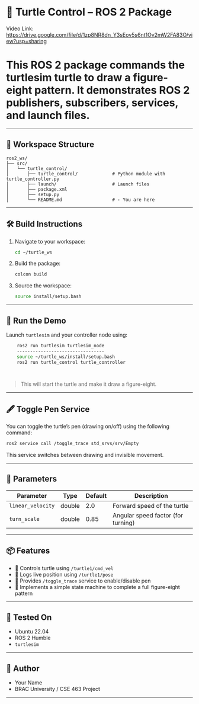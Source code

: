 # 🐢 Turtle Control – ROS 2 Package
Video Link:  https://drive.google.com/file/d/1zp8NR8dn_Y3sEov5s6nt1Ov2mW2FA83O/view?usp=sharing


# This ROS 2 package commands the turtlesim turtle to draw a **figure-eight** pattern. It demonstrates ROS 2 publishers, subscribers, services, and launch files.

---

## 📁 Workspace Structure

```
ros2_ws/
├── src/
│   └── turtle_control/
│       ├── turtle_control/             # Python module with turtle_controller.py
│       ├── launch/                     # Launch files
│       ├── package.xml
│       ├── setup.py
│       └── README.md                   # ← You are here
```

---

## 🛠️ Build Instructions

1. Navigate to your workspace:
   ```bash
   cd ~/turtle_ws
   ```

2. Build the package:
   ```bash
   colcon build 
   ```

3. Source the workspace:
   ```bash
   source install/setup.bash
   ```

---

## 🚀 Run the Demo

Launch `turtlesim` and your controller node using:

```bash
	ros2 run turtlesim turtlesim_node
	---------------------------------
	source ~/turtle_ws/install/setup.bash
	ros2 run turtle_control turtle_controller

	
```

> This will start the turtle and make it draw a figure-eight.

---

## 🖋️ Toggle Pen Service

You can toggle the turtle’s pen (drawing on/off) using the following command:

```bash
ros2 service call /toggle_trace std_srvs/srv/Empty
```

This service switches between drawing and invisible movement.

---

## 🔧 Parameters

| Parameter                | Type    | Default | Description                          |
|--------------------------|---------|---------|--------------------------------------|
| `linear_velocity`        | double  | 2.0     | Forward speed of the turtle          |
| `turn_scale`             | double  | 0.85    | Angular speed factor (for turning)   |

---

## 📦 Features

- 🐢 Controls turtle using `/turtle1/cmd_vel`
- 📍 Logs live position using `/turtle1/pose`
- 🔁 Provides `/toggle_trace` service to enable/disable pen
- 🧠 Implements a simple state machine to complete a full figure-eight pattern

---

## 🧪 Tested On

- Ubuntu 22.04
- ROS 2 Humble
- `turtlesim`

---

## 👤 Author

- Your Name  
- BRAC University / CSE 463 Project

---
